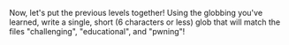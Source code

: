 Now, let's put the previous levels together!
Using the globbing you've learned, write a single, short (6 characters or less) glob that will match the files "challenging", "educational", and "pwning"!
